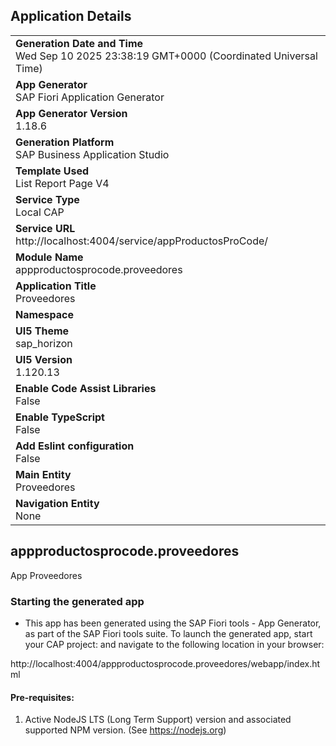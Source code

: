 ## Application Details
|               |
| ------------- |
|**Generation Date and Time**<br>Wed Sep 10 2025 23:38:19 GMT+0000 (Coordinated Universal Time)|
|**App Generator**<br>SAP Fiori Application Generator|
|**App Generator Version**<br>1.18.6|
|**Generation Platform**<br>SAP Business Application Studio|
|**Template Used**<br>List Report Page V4|
|**Service Type**<br>Local CAP|
|**Service URL**<br>http://localhost:4004/service/appProductosProCode/|
|**Module Name**<br>appproductosprocode.proveedores|
|**Application Title**<br>Proveedores|
|**Namespace**<br>|
|**UI5 Theme**<br>sap_horizon|
|**UI5 Version**<br>1.120.13|
|**Enable Code Assist Libraries**<br>False|
|**Enable TypeScript**<br>False|
|**Add Eslint configuration**<br>False|
|**Main Entity**<br>Proveedores|
|**Navigation Entity**<br>None|

## appproductosprocode.proveedores

App Proveedores

### Starting the generated app

-   This app has been generated using the SAP Fiori tools - App Generator, as part of the SAP Fiori tools suite.  To launch the generated app, start your CAP project:  and navigate to the following location in your browser:

http://localhost:4004/appproductosprocode.proveedores/webapp/index.html

#### Pre-requisites:

1. Active NodeJS LTS (Long Term Support) version and associated supported NPM version.  (See https://nodejs.org)


